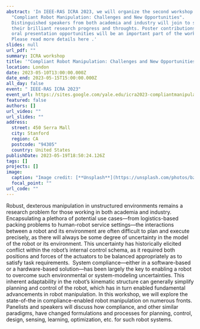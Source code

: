 ```yaml
---
abstract: 'In IEEE-RAS ICRA 2023, we will organize the second workshop on
  "Compliant Robot Manipulation: Challenges and New Opportunities".
  Distinguished speakers from both academia and industry will join to share
  their brilliant research progress and throughts. Poster contributions with
  oral presentation opportunities will be an important part of the workshop.
  Please read more details here .'
slides: null
url_pdf: ""
summary: ICRA workshop
title: '"Compliant Robot Manipulation: Challenges and New Opportunities" Workshop'
location: London
date: 2023-05-10T13:00:00.000Z
date_end: 2023-05-15T15:00:00.000Z
all_day: false
event: " IEEE-RAS ICRA 2023"
event_url: https://sites.google.com/yale.edu/icra2023-compliantmanipulation/
featured: false
authors: []
url_video: ""
url_slides: ""
address:
  street: 450 Serra Mall
  city: Stanford
  region: CA
  postcode: "94305"
  country: United States
publishDate: 2023-05-19T18:50:24.126Z
tags: []
projects: []
image:
  caption: "Image credit: [**Unsplash**](https://unsplash.com/photos/bzdhc5b3Bxs)"
  focal_point: ""
url_code: ""
---
```

<!--StartFragment-->

Robust, dexterous manipulation in unstructured environments remains a research problem for those working in both academia and industry. Encapsulating a plethora of potential use cases—from logistics-based packing problems to human-robot service settings—the interactions between a robot and its environment are often difficult to plan and execute precisely, as there will always be some degree of uncertainty in the model of the robot or its environment. This uncertainty has historically elicited conflict within the robot’s internal control schema, as it required both positions and forces of the actuators to be balanced appropriately as to satisfy task requirements.  System compliance—either in a software-based or a hardware-based solution—has been largely the key to enabling a robot to overcome such environmental or system-modeling uncertainties. This inherent adaptability in the robot’s kinematic structure can generally simplify planning and control of the robot, which has in turn enabled fundamental advancements in robot manipulation. In this workshop, we will explore the state-of-the in compliance-enabled robot manipulation on numerous fronts. Panelists and speakers will discuss how compliance, and other similar paradigms, have changed formulations and processes for planning, control, design, sensing, learning, optimization, etc. for such robot systems. 

<!--EndFragment-->